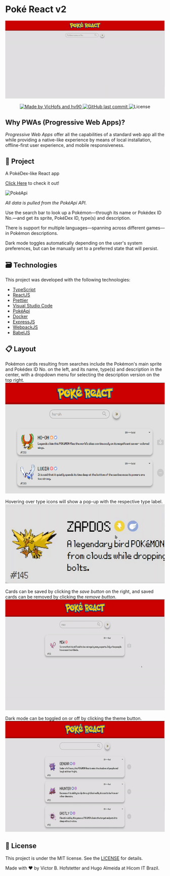 # Poké React v2

<div display="flex" align="center">
	<img src="https://github.com/VicHofs/poke-react-v2/blob/main/gh_assets/overview.gif" />
</div>
<p align="center">
  <a href="https://www.linkedin.com/in/victor-hofstetter/">
    <img alt="Made by VicHofs and hv90" src="https://img.shields.io/badge/made%20by-VicHofs | hv90-%2304D361">
  </a>

  <a href="https://github.com/VicHofs/poke-react-v2/commits/main">
    <img alt="GitHub last commit" src="https://img.shields.io/github/last-commit/VicHofs/poke-react-v2">
  </a>

  <img alt="License" src="https://img.shields.io/badge/license-MIT-brightgreen">
</p>
<p align="center">

## Why PWAs (Progressive Web Apps)?

_Progressive Web Apps_ offer all the capabilities of a standard web app all the while providing a native-like experience by means of local installation, offline-first user experience, and mobile responsiveness.

## 📝 Project

A PokéDex-like React app

[Click Here][website] to check it out!

<img alt="PokéApi" src="https://pokeapi.co/static/pokeapi_256.888baca4.png">

_All data is pulled from the PokéApi API._

Use the search bar to look up a Pokémon—through its name or Pokédex ID No.—and get its sprite, PokéDex ID, type(s) and description.

There is support for multiple languages—spanning across different games—in Pokémon descriptions.

Dark mode toggles automatically depending on the user's system preferences, but can be manually set to a preferred state that will persist.

## 🗃 Technologies

This project was developed with the following technologies:

- [TypeScript][typescript]
- [ReactJS][reactjs]
- [Prettier][prettier]
- [Visual Studio Code][vs]
- [PokéApi][pokeapi]
- [Docker][docker]
- [ExpressJS][express]
- [WebpackJS][webpack]
- [BabelJS][babel]

## 📋 Layout

Pokémon cards resulting from searches include the Pokémon's main sprite and Pokédex ID No. on the left, and its name, type(s) and description in the center, with a dropdown menu for selecting the description version on the top right.
<img src="https://github.com/VicHofs/poke-react-v2/blob/main/gh_assets/overview.png" height="350px"/>

Hovering over type icons will show a pop-up with the respective type label.
<img src="https://github.com/VicHofs/poke-react-v2/blob/main/gh_assets/types.gif" height="250px"/>

Cards can be saved by clicking the _save button_ on the right, and saved cards can be removed by clicking the _remove button_.
<img src="https://github.com/VicHofs/poke-react-v2/blob/main/gh_assets/saving.gif" height="350px" />

Dark mode can be toggled on or off by clicking the theme button.
<img src="https://github.com/VicHofs/poke-react-v2/blob/main/gh_assets/theme.gif" height="350px" />

## 📜 License

This project is under the MIT license. See the [LICENSE](https://github.com/VicHofs/poke-react-v2/LICENSE) for details.

Made with ❤ by Victor B. Hofstetter and Hugo Almeida at Hicom IT Brazil.

[typescript]: https://www.typescriptlang.org/
[reactjs]: https://reactjs.org
[yarn]: https://yarnpkg.com/
[vs]: https://code.visualstudio.com/
[vceditconfig]: https://marketplace.visualstudio.com/items?itemName=EditorConfig.EditorConfig
[vceslint]: https://marketplace.visualstudio.com/items?itemName=dbaeumer.vscode-eslint
[prettier]: https://marketplace.visualstudio.com/items?itemName=esbenp.prettier-vscode
[pokeapi]: https://pokeapi.co/
[express]: https://expressjs.com/
[insomnia]: https://insomnia.rest
[docker]: https://www.docker.com/
[website]: https://vichofs.github.io/poke-react-v2/
[webpack]: https://webpack.js.org/
[babel]: https://babeljs.io/
